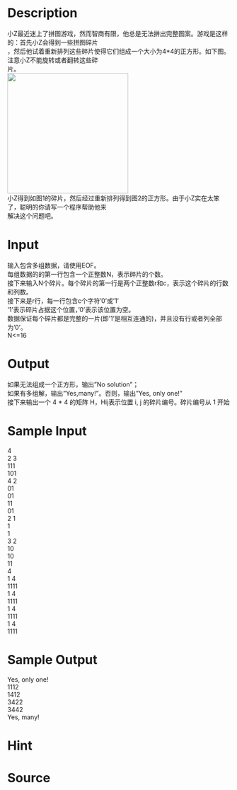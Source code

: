 
# Description

<div class="content"><div>小Z最近迷上了拼图游戏，然而智商有限，他总是无法拼出完整图案。游戏是这样的：首先小Z会得到一些拼图碎片</div>
<div>，然后他试着重新排列这些碎片使得它们组成一个大小为4*4的正方形。如下图。注意小Z不能旋转或者翻转这些碎</div>
<div>片。</div>
<div><img src="source/bzoj/5156/img/aHR0cHM6Ly9seWRzeS5jb20vSnVkZ2VPbmxpbmUvdXBsb2FkLzIwMTgwMi8xMS5qcGc=.jpg" width="273" height="272" alt=""/></div>
<div>小Z得到如图1的碎片，然后经过重新排列得到图2的正方形。由于小Z实在太笨了，聪明的你请写一个程序帮助他来</div>
<div>解决这个问题吧。</div>
<div></div>
<p></p></div>

# Input

<div class="content"><div>输入包含多组数据，请使用EOF。</div>
<div>每组数据的的第一行包含一个正整数N，表示碎片的个数。</div>
<div>接下来输入N个碎片。每个碎片的第一行是两个正整数r和c，表示这个碎片的行数和列数。</div>
<div>接下来是r行，每一行包含c个字符’0’或’1’</div>
<div>’1’表示碎片占据这个位置，’0’表示该位置为空。</div>
<div>数据保证每个碎片都是完整的一片(即’1’是相互连通的)，并且没有行或者列全部为’0’。</div>
<div>N&lt;=16</div>
<div></div>
<p></p></div>

# Output

<div class="content"><div>如果无法组成一个正方形，输出”No solution”；</div>
<div>如果有多组解，输出”Yes,many!”。否则，输出”Yes, only one!”</div>
<div>接下来输出一个 4 * 4 的矩阵 H，Hij表示位置 i, j 的碎片编号。碎片编号从 1 开始</div>
<p></p></div>

# Sample Input

<div class="content"><span class="sampledata">4<br/>
2 3<br/>
111<br/>
101<br/>
4 2<br/>
01<br/>
01<br/>
11<br/>
01<br/>
2 1<br/>
1<br/>
1<br/>
3 2<br/>
10<br/>
10<br/>
11<br/>
4<br/>
1 4<br/>
1111<br/>
1 4<br/>
1111<br/>
1 4<br/>
1111<br/>
1 4<br/>
1111</span></div>

# Sample Output

<div class="content"><span class="sampledata">Yes, only one!<br/>
1112<br/>
1412<br/>
3422<br/>
3442<br/>
Yes, many!</span></div>

# Hint

<div class="content"><p></p></div>

# Source

<div class="content"><p><a href="problemset.php?search="></a></p></div>

